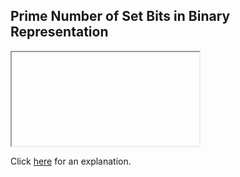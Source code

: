 ##  Prime Number of Set Bits in Binary Representation 

<iframe></iframe>

Click [here](Explanation.md) for an explanation.

